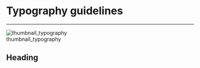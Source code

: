 
# Typography guidelines

---

  
![thumbnail_typography](https://studio-assets.supernova.io/design-systems/27883/116185ea-20c2-49e1-9f64-ca758e4ba919.png)  
thumbnail_typography  


## Heading